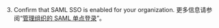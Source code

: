 3. Confirm that SAML SSO is enabled for your organization. 更多信息请参阅“[管理组织的 SAML 单点登录](/organizations/managing-saml-single-sign-on-for-your-organization/)”。
